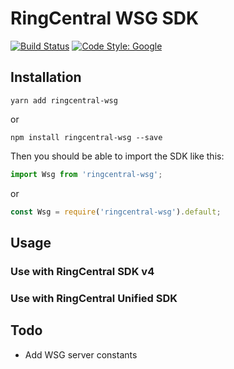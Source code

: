 # RingCentral WSG SDK

[![Build Status](https://travis-ci.com/ringcentral/ringcentral-wsg-ts.svg?token=316MqomevzwR7zFzsQz2&branch=master)](https://travis-ci.com/ringcentral/ringcentral-wsg-ts)
[![Code Style: Google](https://img.shields.io/badge/code%20style-google-blueviolet.svg)](https://github.com/google/gts)


## Installation

```
yarn add ringcentral-wsg
```

or

```
npm install ringcentral-wsg --save
```

Then you should be able to import the SDK like this:

```ts
import Wsg from 'ringcentral-wsg';
```

or

```js
const Wsg = require('ringcentral-wsg').default;
```


## Usage

### Use with RingCentral SDK v4

### Use with RingCentral Unified SDK


## Todo

- Add WSG server constants
